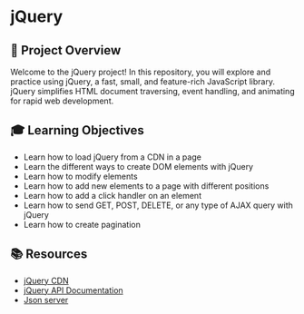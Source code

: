 # jQuery

## 🧐 Project Overview

Welcome to the jQuery project! In this repository, you will explore and practice using jQuery, a fast, small, and feature-rich JavaScript library. jQuery simplifies HTML document traversing, event handling, and animating for rapid web development.

## 🎓 Learning Objectives

- Learn how to load jQuery from a CDN in a page
- Learn the different ways to create DOM elements with jQuery
- Learn how to modify elements
- Learn how to add new elements to a page with different positions
- Learn how to add a click handler on an element
- Learn how to send GET, POST, DELETE, or any type of AJAX query with jQuery
- Learn how to create pagination

## 📚 Resources

- [jQuery CDN](https://code.jquery.com/)
- [jQuery API Documentation](https://api.jquery.com/)
- [Json server](https://www.npmjs.com/package/json-server)
